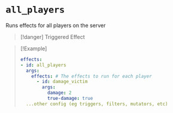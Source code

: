 # `all_players`

Runs effects for all players on the server

> [!danger] Triggered Effect

> [!Example]
> ```yaml
> effects:
> - id: all_players
>   args:
>     effects: # The effects to run for each player
>       - id: damage_victim
>         args:
>           damage: 2
>           true-damage: true
>   ...other config (eg triggers, filters, mutators, etc)
> ```
